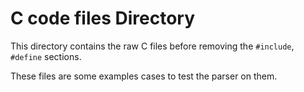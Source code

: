 # C code files Directory

This directory contains the raw C files before removing the `#include`, `#define` sections.

These files are some examples cases to test the parser on them.
